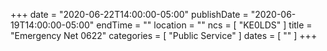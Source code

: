 +++
date = "2020-06-22T14:00:00-05:00"
publishDate = "2020-06-19T14:00:00-05:00"
endTime = ""
location = ""
ncs = [ "KE0LDS" ]
title = "Emergency Net 0622"
categories = [ "Public Service" ]
dates = [ "" ]
+++
